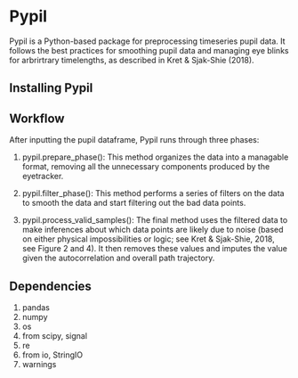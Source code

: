 # Pypil 

Pypil is a Python-based package for preprocessing timeseries pupil data. It follows the best practices for smoothing pupil data and managing eye blinks for arbrirtrary timelengths, as described in Kret & Sjak-Shie (2018).

## Installing Pypil

## Workflow

After inputting the pupil dataframe, Pypil runs through three phases:

1. pypil.prepare_phase(): This method organizes the data into a managable format, removing all the unnecessary components produced by the eyetracker.

2. pypil.filter_phase(): This method performs a series of filters on the data to smooth the data and start filtering out the bad data points. 

3. pypil.process_valid_samples(): The final method uses the filtered data to make inferences about which data points are likely due to noise (based on either physical impossibilities or logic; see Kret & Sjak-Shie, 2018, see Figure 2 and 4). It then removes these values and imputes the value given the autocorrelation and overall path trajectory.  

## Dependencies
1. pandas
2. numpy
3. os
4. from scipy, signal
5. re
6. from io, StringIO
7. warnings 